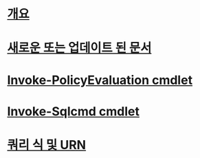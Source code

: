 # [개요](database-engine-powershell-reference.md)  
# [새로운 또는 업데이트 된 문서](new-updated-powershell.md)
# [Invoke-PolicyEvaluation cmdlet](invoke-policyevaluation-cmdlet.md)  
# [Invoke-Sqlcmd cmdlet](invoke-sqlcmd-cmdlet.md)  
# [쿼리 식 및 URN](query-expressions-and-uniform-resource-names.md)  
